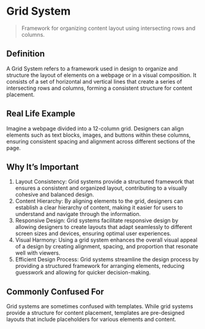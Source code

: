 # Grid System

>Framework for organizing content layout using intersecting rows and columns.

## Definition

A Grid System refers to a framework used in design to organize and structure the layout of elements on a webpage or in a visual composition. It consists of a set of horizontal and vertical lines that create a series of intersecting rows and columns, forming a consistent structure for content placement.

## Real Life Example

Imagine a webpage divided into a 12-column grid. Designers can align elements such as text blocks, images, and buttons within these columns, ensuring consistent spacing and alignment across different sections of the page.

## Why It’s Important

1. Layout Consistency: Grid systems provide a structured framework that ensures a consistent and organized layout, contributing to a visually cohesive and balanced design.
2. Content Hierarchy: By aligning elements to the grid, designers can establish a clear hierarchy of content, making it easier for users to understand and navigate through the information.
3. Responsive Design: Grid systems facilitate responsive design by allowing designers to create layouts that adapt seamlessly to different screen sizes and devices, ensuring optimal user experiences.
4. Visual Harmony: Using a grid system enhances the overall visual appeal of a design by creating alignment, spacing, and proportion that resonate well with viewers.
5. Efficient Design Process: Grid systems streamline the design process by providing a structured framework for arranging elements, reducing guesswork and allowing for quicker decision-making.

## Commonly Confused For

Grid systems are sometimes confused with templates. While grid systems provide a structure for content placement, templates are pre-designed layouts that include placeholders for various elements and content.
